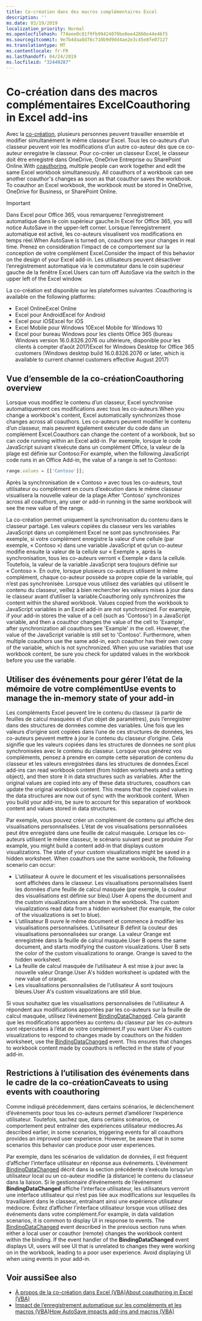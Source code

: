 ```yaml
---
title: Co-création dans des macros complémentaires Excel
description: ''
ms.date: 03/19/2019
localization_priority: Normal
ms.openlocfilehash: 774eee0c81f9fb99424070be0ee42860e44e46f5
ms.sourcegitcommit: 9e7b4daa8d76c710b9d9dd4ae2e3c45e8fe07127
ms.translationtype: MT
ms.contentlocale: fr-FR
ms.lasthandoff: 04/24/2019
ms.locfileid: "32449287"
---
```

# <a name="coauthoring-in-excel-add-ins"></a><span data-ttu-id="9b6f6-102">Co-création dans des macros complémentaires Excel</span><span class="sxs-lookup"><span data-stu-id="9b6f6-102">Coauthoring in Excel add-ins</span></span>  

<span data-ttu-id="9b6f6-p101">Avec la [co-création](https://support.office.com/article/Collaborate-on-Excel-workbooks-at-the-same-time-with-co-authoring-7152aa8b-b791-414c-a3bb-3024e46fb104), plusieurs personnes peuvent travailler ensemble et modifier simultanément le même classeur Excel. Tous les co-auteurs d’un classeur peuvent voir les modifications d’un autre co-auteur dès que ce co-auteur enregistre le classeur. Pour co-créer un classeur Excel, le classeur doit être enregistré dans OneDrive, OneDrive Entreprise ou SharePoint Online.</span><span class="sxs-lookup"><span data-stu-id="9b6f6-p101">With [coauthoring](https://support.office.com/article/Collaborate-on-Excel-workbooks-at-the-same-time-with-co-authoring-7152aa8b-b791-414c-a3bb-3024e46fb104), multiple people can work together and edit the same Excel workbook simultaneously. All coauthors of a workbook can see another coauthor's changes as soon as that coauthor saves the workbook. To coauthor an Excel workbook, the workbook must be stored in OneDrive, OneDrive for Business, or SharePoint Online.</span></span>

> [!IMPORTANT]
> <span data-ttu-id="9b6f6-106">Dans Excel pour Office 365, vous remarquerez l’enregistrement automatique dans le coin supérieur gauche.</span><span class="sxs-lookup"><span data-stu-id="9b6f6-106">In Excel for Office 365, you will notice AutoSave in the upper-left corner.</span></span> <span data-ttu-id="9b6f6-107">Lorsque l’enregistrement automatique est activé, les co-auteurs visualisent vos modifications en temps réel.</span><span class="sxs-lookup"><span data-stu-id="9b6f6-107">When AutoSave is turned on, coauthors see your changes in real time.</span></span> <span data-ttu-id="9b6f6-108">Prenez en considération l’impact de ce comportement sur la conception de votre complément Excel.</span><span class="sxs-lookup"><span data-stu-id="9b6f6-108">Consider the impact of this behavior on the design of your Excel add-in.</span></span> <span data-ttu-id="9b6f6-109">Les utilisateurs peuvent désactiver l’enregistrement automatique via le commutateur dans le coin supérieur gauche de la fenêtre Excel.</span><span class="sxs-lookup"><span data-stu-id="9b6f6-109">Users can turn off AutoSave via the switch in the upper left of the Excel window.</span></span>

<span data-ttu-id="9b6f6-110">La co-création est disponible sur les plateformes suivantes :</span><span class="sxs-lookup"><span data-stu-id="9b6f6-110">Coauthoring is available on the following platforms:</span></span>

- <span data-ttu-id="9b6f6-111">Excel Online</span><span class="sxs-lookup"><span data-stu-id="9b6f6-111">Excel Online</span></span>
- <span data-ttu-id="9b6f6-112">Excel pour Android</span><span class="sxs-lookup"><span data-stu-id="9b6f6-112">Excel for Android</span></span>
- <span data-ttu-id="9b6f6-113">Excel pour iOS</span><span class="sxs-lookup"><span data-stu-id="9b6f6-113">Excel for iOS</span></span>
- <span data-ttu-id="9b6f6-114">Excel Mobile pour Windows 10</span><span class="sxs-lookup"><span data-stu-id="9b6f6-114">Excel Mobile for Windows 10</span></span>
- <span data-ttu-id="9b6f6-115">Excel pour bureau Windows pour les clients Office 365 (bureau Windows version 16.0.8326.2076 ou ultérieure, disponible pour les clients à compter d’août 2017)</span><span class="sxs-lookup"><span data-stu-id="9b6f6-115">Excel for Windows Desktop for Office 365 customers (Windows desktop build 16.0.8326.2076 or later, which is available to current channel customers effective August 2017)</span></span>

## <a name="coauthoring-overview"></a><span data-ttu-id="9b6f6-116">Vue d’ensemble de la co-création</span><span class="sxs-lookup"><span data-stu-id="9b6f6-116">Coauthoring overview</span></span>

<span data-ttu-id="9b6f6-117">Lorsque vous modifiez le contenu d’un classeur, Excel synchronise automatiquement ces modifications avec tous les co-auteurs.</span><span class="sxs-lookup"><span data-stu-id="9b6f6-117">When you change a workbook's content, Excel automatically synchronizes those changes across all coauthors.</span></span> <span data-ttu-id="9b6f6-118">Les co-auteurs peuvent modifier le contenu d’un classeur, mais peuvent également exécuter du code dans un complément Excel.</span><span class="sxs-lookup"><span data-stu-id="9b6f6-118">Coauthors can change the content of a workbook, but so can code running within an Excel add-in.</span></span> <span data-ttu-id="9b6f6-119">Par exemple, lorsque le code JavaScript suivant s’exécute dans un complément Office, la valeur de la plage est définie sur Contoso:</span><span class="sxs-lookup"><span data-stu-id="9b6f6-119">For example, when the following JavaScript code runs in an Office Add-in, the value of a range is set to Contoso:</span></span>

```js
range.values = [['Contoso']];
```
<span data-ttu-id="9b6f6-120">Après la synchronisation de « Contoso » avec tous les co-auteurs, tout utilisateur ou complément en cours d’exécution dans le même classeur visualisera la nouvelle valeur de la plage.</span><span class="sxs-lookup"><span data-stu-id="9b6f6-120">After 'Contoso' synchronizes across all coauthors, any user or add-in running in the same workbook will see the new value of the range.</span></span> 

<span data-ttu-id="9b6f6-p104">La co-création permet uniquement la synchronisation du contenu dans le classeur partagé. Les valeurs copiées du classeur vers les variables JavaScript dans un complément Excel ne sont pas synchronisées. Par exemple, si votre complément enregistre la valeur d’une cellule (par exemple, « Contoso ») dans une variable JavaScript et qu’un co-auteur modifie ensuite la valeur de la cellule sur « Exemple », après la synchronisation, tous les co-auteurs verront « Exemple » dans la cellule. Toutefois, la valeur de la variable JavaScript sera toujours définie sur « Contoso ». En outre, lorsque plusieurs co-auteurs utilisent le même complément, chaque co-auteur possède sa propre copie de la variable, qui n’est pas synchronisée. Lorsque vous utilisez des variables qui utilisent le contenu du classeur, veillez à bien rechercher les valeurs mises à jour dans le classeur avant d’utiliser la variable.</span><span class="sxs-lookup"><span data-stu-id="9b6f6-p104">Coauthoring only synchronizes the content within the shared workbook. Values copied from the workbook to JavaScript variables in an Excel add-in are not synchronized. For example, if your add-in stores the value of a cell (such as 'Contoso') in a JavaScript variable, and then a coauthor changes the value of the cell to 'Example', after synchronization all coauthors see 'Example' in the cell. However, the value of the JavaScript variable is still set to 'Contoso'. Furthermore, when multiple coauthors use the same add-in, each coauthor has their own copy of the variable, which is not synchronized. When you use variables that use workbook content, be sure you check for updated values in the workbook before you use the variable.</span></span>

## <a name="use-events-to-manage-the-in-memory-state-of-your-add-in"></a><span data-ttu-id="9b6f6-127">Utiliser des événements pour gérer l’état de la mémoire de votre complément</span><span class="sxs-lookup"><span data-stu-id="9b6f6-127">Use events to manage the in-memory state of your add-in</span></span>

<span data-ttu-id="9b6f6-p105">Les compléments Excel peuvent lire le contenu du classeur (à partir de feuilles de calcul masquées et d’un objet de paramètres), puis l’enregistrer dans des structures de données comme des variables. Une fois que les valeurs d’origine sont copiées dans l’une de ces structures de données, les co-auteurs peuvent mettre à jour le contenu du classeur d’origine. Cela signifie que les valeurs copiées dans les structures de données ne sont plus synchronisées avec le contenu du classeur. Lorsque vous générez vos compléments, pensez à prendre en compte cette séparation de contenu du classeur et les valeurs enregistrées dans les structures de données.</span><span class="sxs-lookup"><span data-stu-id="9b6f6-p105">Excel add-ins can read workbook content (from hidden worksheets and a setting object), and then store it in data structures such as variables. After the original values are copied into any of these data structures, coauthors can update the original workbook content. This means that the copied values in the data structures are now out of sync with the workbook content. When you build your add-ins, be sure to account for this separation of workbook content and values stored in data structures.</span></span>

<span data-ttu-id="9b6f6-p106">Par exemple, vous pouvez créer un complément de contenu qui affiche des visualisations personnalisées. L’état de vos visualisations personnalisées peut être enregistré dans une feuille de calcul masquée. Lorsque les co-auteurs utilisent le même classeur, le scénario suivant peut se produire :</span><span class="sxs-lookup"><span data-stu-id="9b6f6-p106">For example, you might build a content add-in that displays custom visualizations. The state of your custom visualizations might be saved in a hidden worksheet. When coauthors use the same workbook, the following scenario can occur:</span></span>

- <span data-ttu-id="9b6f6-p107">L’utilisateur A ouvre le document et les visualisations personnalisées sont affichées dans le classeur. Les visualisations personnalisées lisent les données d’une feuille de calcul masquée (par exemple, la couleur des visualisations est définie sur bleu).</span><span class="sxs-lookup"><span data-stu-id="9b6f6-p107">User A opens the document and the custom visualizations are shown in the workbook. The custom visualizations read data from a hidden worksheet (for example, the color of the visualizations is set to blue).</span></span>
- <span data-ttu-id="9b6f6-p108">L’utilisateur B ouvre le même document et commence à modifier les visualisations personnalisées. L’utilisateur B définit la couleur des visualisations personnalisées sur orange. La valeur Orange est enregistrée dans la feuille de calcul masquée.</span><span class="sxs-lookup"><span data-stu-id="9b6f6-p108">User B opens the same document, and starts modifying the custom visualizations. User B sets the color of the custom visualizations to orange. Orange is saved to the hidden worksheet.</span></span>
- <span data-ttu-id="9b6f6-140">La feuille de calcul masquée de l’utilisateur A est mise à jour avec la nouvelle valeur Orange.</span><span class="sxs-lookup"><span data-stu-id="9b6f6-140">User A's hidden worksheet is updated with the new value of orange.</span></span>
- <span data-ttu-id="9b6f6-141">Les visualisations personnalisées de l’utilisateur A sont toujours bleues.</span><span class="sxs-lookup"><span data-stu-id="9b6f6-141">User A's custom visualizations are still blue.</span></span>

<span data-ttu-id="9b6f6-p109">Si vous souhaitez que les visualisations personnalisées de l’utilisateur A répondent aux modifications apportées par les co-auteurs sur la feuille de calcul masquée, utilisez l’événement [BindingDataChanged](/javascript/api/office/office.bindingdatachangedeventargs). Cela garantit que les modifications apportées au contenu du classeur par les co-auteurs sont répercutées à l’état de votre complément.</span><span class="sxs-lookup"><span data-stu-id="9b6f6-p109">If you want User A's custom visualizations to respond to changes made by coauthors on the hidden worksheet, use the [BindingDataChanged](/javascript/api/office/office.bindingdatachangedeventargs) event. This ensures that changes to workbook content made by coauthors is reflected in the state of your add-in.</span></span>

## <a name="caveats-to-using-events-with-coauthoring"></a><span data-ttu-id="9b6f6-144">Restrictions à l’utilisation des événements dans le cadre de la co-création</span><span class="sxs-lookup"><span data-stu-id="9b6f6-144">Caveats to using events with coauthoring</span></span>

<span data-ttu-id="9b6f6-p110">Comme indiqué précédemment, dans certains scénarios, le déclenchement d’événements pour tous les co-auteurs permet d’améliorer l’expérience utilisateur. Toutefois, sachez que, dans certains scénarios, ce comportement peut entraîner des expériences utilisateur médiocres.</span><span class="sxs-lookup"><span data-stu-id="9b6f6-p110">As described earlier, in some scenarios, triggering events for all coauthors provides an improved user experience. However, be aware that in some scenarios this behavior can produce poor user experiences.</span></span> 

<span data-ttu-id="9b6f6-p111">Par exemple, dans les scénarios de validation de données, il est fréquent d’afficher l’interface utilisateur en réponse aux événements. L’événement [BindingDataChanged](/javascript/api/office/office.bindingdatachangedeventargs) décrit dans la section précédente s’exécute lorsqu’un utilisateur local ou un co-auteur modifie (à distance) le contenu du classeur dans la liaison. Si le gestionnaire d’événements de l’événement **BindingDataChanged** affiche l’interface utilisateur, les utilisateurs verront une interface utilisateur qui n’est pas liée aux modifications sur lesquelles ils travaillaient dans le classeur, entraînant ainsi une expérience utilisateur médiocre. Évitez d’afficher l’interface utilisateur lorsque vous utilisez des événements dans votre complément.</span><span class="sxs-lookup"><span data-stu-id="9b6f6-p111">For example, in data validation scenarios, it is common to display UI in response to events. The [BindingDataChanged](/javascript/api/office/office.bindingdatachangedeventargs) event described in the previous section runs when either a local user or coauthor (remote) changes the workbook content within the binding. If the event handler of the **BindingDataChanged** event displays UI, users will see UI that is unrelated to changes they were working on in the workbook, leading to a poor user experience. Avoid displaying UI when using events in your add-in.</span></span>

## <a name="see-also"></a><span data-ttu-id="9b6f6-151">Voir aussi</span><span class="sxs-lookup"><span data-stu-id="9b6f6-151">See also</span></span>

- [<span data-ttu-id="9b6f6-152">À propos de la co-création dans Excel (VBA)</span><span class="sxs-lookup"><span data-stu-id="9b6f6-152">About coauthoring in Excel (VBA)</span></span>](/office/vba/excel/concepts/about-coauthoring-in-excel)
- [<span data-ttu-id="9b6f6-153">Impact de l’enregistrement automatique sur les compléments et les macros (VBA)</span><span class="sxs-lookup"><span data-stu-id="9b6f6-153">How AutoSave impacts add-ins and macros (VBA)</span></span>](/office/vba/library-reference/concepts/how-autosave-impacts-addins-and-macros)
